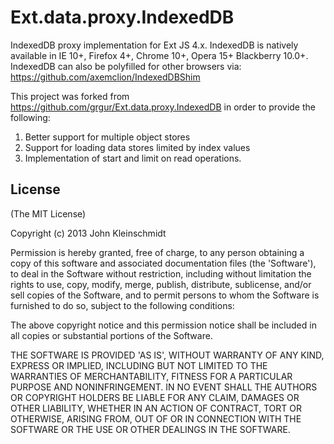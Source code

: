 # Ext.data.proxy.IndexedDB

  IndexedDB proxy implementation for Ext JS 4.x.
  IndexedDB is natively available in IE 10+, Firefox 4+, Chrome 10+, Opera 15+ Blackberry 10.0+.
  IndexedDB can also be polyfilled for other browsers via: https://github.com/axemclion/IndexedDBShim

  This project was forked from  https://github.com/grgur/Ext.data.proxy.IndexedDB in order to provide the following:
  1. Better support for multiple object stores
  2. Support for loading data stores limited by index values
  3. Implementation of start and limit on read operations.



## License

(The MIT License)

Copyright (c) 2013 John Kleinschmidt

Permission is hereby granted, free of charge, to any person obtaining
a copy of this software and associated documentation files (the
'Software'), to deal in the Software without restriction, including
without limitation the rights to use, copy, modify, merge, publish,
distribute, sublicense, and/or sell copies of the Software, and to
permit persons to whom the Software is furnished to do so, subject to
the following conditions:

The above copyright notice and this permission notice shall be
included in all copies or substantial portions of the Software.

THE SOFTWARE IS PROVIDED 'AS IS', WITHOUT WARRANTY OF ANY KIND,
EXPRESS OR IMPLIED, INCLUDING BUT NOT LIMITED TO THE WARRANTIES OF
MERCHANTABILITY, FITNESS FOR A PARTICULAR PURPOSE AND NONINFRINGEMENT.
IN NO EVENT SHALL THE AUTHORS OR COPYRIGHT HOLDERS BE LIABLE FOR ANY
CLAIM, DAMAGES OR OTHER LIABILITY, WHETHER IN AN ACTION OF CONTRACT,
TORT OR OTHERWISE, ARISING FROM, OUT OF OR IN CONNECTION WITH THE
SOFTWARE OR THE USE OR OTHER DEALINGS IN THE SOFTWARE.